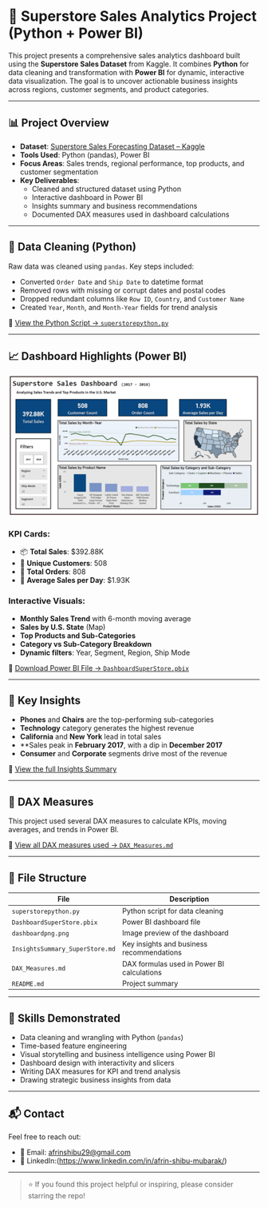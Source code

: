 # 🛒 Superstore Sales Analytics Project (Python + Power BI)

This project presents a comprehensive sales analytics dashboard built using the **Superstore Sales Dataset** from Kaggle. It combines **Python** for data cleaning and transformation with **Power BI** for dynamic, interactive data visualization. The goal is to uncover actionable business insights across regions, customer segments, and product categories.

---

## 📊 Project Overview

- **Dataset**: [Superstore Sales Forecasting Dataset – Kaggle](https://www.kaggle.com/datasets/rohitsahoo/sales-forecasting/data)
- **Tools Used**: Python (pandas), Power BI
- **Focus Areas**: Sales trends, regional performance, top products, and customer segmentation
- **Key Deliverables**:
  - Cleaned and structured dataset using Python
  - Interactive dashboard in Power BI
  - Insights summary and business recommendations
  - Documented DAX measures used in dashboard calculations

---

## 🧹 Data Cleaning (Python)

Raw data was cleaned using `pandas`. Key steps included:

- Converted `Order Date` and `Ship Date` to datetime format
- Removed rows with missing or corrupt dates and postal codes
- Dropped redundant columns like `Row ID`, `Country`, and `Customer Name`
- Created `Year`, `Month`, and `Month-Year` fields for trend analysis

📄 [View the Python Script → `superstorepython.py`](./superstorepython.py)

---

## 📈 Dashboard Highlights (Power BI)

![Dashboard Preview](./dashboardpng.png)

### KPI Cards:
- 📦 **Total Sales**: $392.88K  
- 👥 **Unique Customers**: 508  
- 🧾 **Total Orders**: 808  
- 📅 **Average Sales per Day**: $1.93K  

### Interactive Visuals:
- **Monthly Sales Trend** with 6-month moving average
- **Sales by U.S. State** (Map)
- **Top Products and Sub-Categories**
- **Category vs Sub-Category Breakdown**
- **Dynamic filters**: Year, Segment, Region, Ship Mode

📄 [Download Power BI File → `DashboardSuperStore.pbix`](./DashboardSuperStore.pbix)

---

## 📌 Key Insights

- **Phones** and **Chairs** are the top-performing sub-categories
- **Technology** category generates the highest revenue
- **California** and **New York** lead in total sales
- **Sales peak in **February 2017**, with a dip in **December 2017**
- **Consumer** and **Corporate** segments drive most of the revenue

📄 [View the full Insights Summary](./InsightsSummary_SuperStore.md)

---

## 🧮 DAX Measures

This project used several DAX measures to calculate KPIs, moving averages, and trends in Power BI.

📄 [View all DAX measures used → `DAX_Measures.md`](./DAX_Measures.md)

---

## 📎 File Structure

| File | Description |
|------|-------------|
| `superstorepython.py` | Python script for data cleaning |
| `DashboardSuperStore.pbix` | Power BI dashboard file |
| `dashboardpng.png` | Image preview of the dashboard |
| `InsightsSummary_SuperStore.md` | Key insights and business recommendations |
| `DAX_Measures.md` | DAX formulas used in Power BI calculations |
| `README.md` | Project summary |

---

## 🧠 Skills Demonstrated

- Data cleaning and wrangling with Python (`pandas`)
- Time-based feature engineering
- Visual storytelling and business intelligence using Power BI
- Dashboard design with interactivity and slicers
- Writing DAX measures for KPI and trend analysis
- Drawing strategic business insights from data

---

## 📬 Contact

Feel free to reach out:
- 📧 Email: afrinshibu29@gmail.com
- 💼 LinkedIn:(https://www.linkedin.com/in/afrin-shibu-mubarak/)  
---

> ⭐ If you found this project helpful or inspiring, please consider starring the repo!

